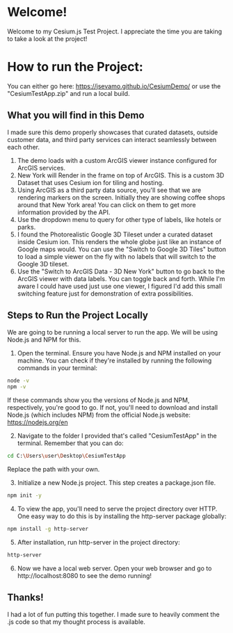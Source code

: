 # Welcome!

Welcome to my Cesium.js Test Project. I appreciate the time you are taking to take a look at the project!

# How to run the Project:
You can either go here: https://jsevamo.github.io/CesiumDemo/
or use the "CesiumTestApp.zip" and run a local build.

## What you will find in this Demo

I made sure this demo properly showcases that curated datasets, outside customer data, and third party services can interact seamlessly between each other. 

1. The demo loads with a custom ArcGIS viewer instance configured for ArcGIS services.
2. New York will Render in the frame on top of ArcGIS. This is a custom 3D Dataset that uses Cesium ion for tiling and hosting. 
3. Using ArcGIS as a third party data source, you'll see that we are rendering markers on the screen. Initially they are showing coffee shops around that New York area!
   You can click on them to get more information provided by the API.
4. Use the dropdown menu to query for other type of labels, like hotels or parks.
5. I found the Photorealistic Google 3D Tileset under a curated dataset inside Cesium ion. This renders the whole globe just like an instance of Google maps would. 
   You can use the "Switch to Google 3D Tiles" button to load a simple viewer on the fly with no labels that will switch to the Google 3D tileset.
6. Use the "Switch to ArcGIS Data - 3D New York" button to go back to the ArcGIS viewer with data labels. You can toggle back and forth. While I'm aware I could have used just use one viewer, I figured I'd add this small switching feature just for demonstration of extra possibilities.

## Steps to Run the Project Locally

We are going to be running a local server to run the app. We will be using Node.js and NPM for this.

1. Open the terminal. Ensure you have Node.js and NPM installed on your machine. You can check if they're installed by running the following commands in your terminal:

```bash
node -v
npm -v
```

If these commands show you the versions of Node.js and NPM, respectively, you're good to go. If not, you'll need to download and install Node.js (which includes NPM) from the official Node.js website: https://nodejs.org/en

2. Navigate to the folder I provided that's called "CesiumTestApp" in the terminal.
Remember that you can do:

```bash
cd C:\Users\user\Desktop\CesiumTestApp
```
Replace the path with your own.

3. Initialize a new Node.js project. This step creates a package.json file.

```bash
npm init -y
```

4. To view the app, you'll need to serve the project directory over HTTP. One easy way to do this is by installing the http-server package globally:
```bash
npm install -g http-server
```

5. After installation, run http-server in the project directory:
```bash
http-server
```

6. Now we have a local web server. Open your web browser and go to http://localhost:8080 to see the demo running!


## Thanks!
I had a lot of fun putting this together. I made sure to heavily comment the .js code so that my thought process is available. 


